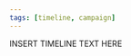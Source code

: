 ```yaml
---
tags: [timeline, campaign]
---
```

 
<span 
	  class='ob-timelines' 
	  data-date='1491-10-10-00' 
	  data-title='Harvesting Kobolds' 
	  data-class='orange' 
	  data-type='range' 
	  data-end='2000-10-20-00'> 
	INSERT TIMELINE TEXT HERE
</span>